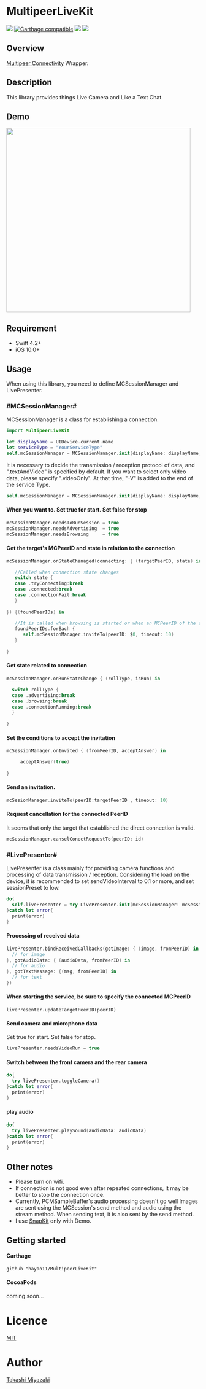 # MultipeerLiveKit
![](https://img.shields.io/badge/License-MIT-Purple.svg)
[![Carthage compatible](https://img.shields.io/badge/Carthage-compatible-brightgreen.svg)](https://github.com/Carthage/Carthage)
![](https://img.shields.io/badge/Swift-4.2-orange.svg)
![](https://img.shields.io/badge/platforms-iOS-lightgrey.svg)

## Overview

[Multipeer Connectivity](https://developer.apple.com/documentation/multipeerconnectivity/mcsession) Wrapper.



## Description

This library provides things Live Camera and Like a Text Chat.

## Demo
<img src="https://github.com/hayao11/MultipeerLiveKit/blob/for_gif/demo.gif" height="480px"> 


## Requirement

- Swift 4.2+
- iOS 10.0+

## Usage

When using this library, you need to define MCSessionManager and LivePresenter.


### #MCSessionManager#
MCSessionManager is a class for establishing a connection.

``` swift
import MultipeerLiveKit

let displayName = UIDevice.current.name
let serviceType = "YourServiceType"
self.mcSessionManager = MCSessionManager.init(displayName: displayName, serviceType: serviceType)

```

It is necessary to decide the transmission / reception protocol of data, and ".textAndVideo" is specified by default. If you want to select only video data, please specify ".videoOnly". At that time, "-V" is added to the end of the service Type.

``` swift
self.mcSessionManager = MCSessionManager.init(displayName: displayName, serviceType: serviceType, serviceProtocol: .videoOnly)

```

#### When you want to. Set true for start. Set false for stop
``` swift
mcSessionManager.needsToRunSession = true
mcSessionManager.needsAdvertising  = true
mcSessionManager.needsBrowsing     = true

```


#### Get the target's MCPeerID and state in relation to the connection

``` swift
mcSessionManager.onStateChanaged(connecting: { (targetPeerID, state) in

   //Called when connection state changes
   switch state {
   case .tryConnecting:break
   case .connected:break
   case .connectionFail:break
   }
   
}) {(foundPeerIDs) in

   //It is called when browsing is started or when an MCPeerID of the same service type is found.
   foundPeerIDs.forEach {
      self.mcSessionManager.inviteTo(peerID: $0, timeout: 10)
   }
   
}

```

#### Get state related to connection
``` swift
mcSessionManager.onRunStateChange { (rollType, isRun) in

  switch rollType {
  case .advertising:break
  case .browsing:break
  case .connectionRunning:break
  }
  
}
```


#### Set the conditions to accept the invitation
        
``` swift
mcSessionManager.onInvited { (fromPeerID, acceptAnswer) in

     acceptAnswer(true)
  
}

```        
#### Send an invitation.

``` swift
mcSesionManager.inviteTo(peerID:targetPeerID , timeout: 10)
```     

#### Request cancellation for the connected PeerID
It seems that only the target that established the direct connection is valid.
``` swift     
mcSessionManager.canselConectRequestTo(peerID: id)     
```  



### #LivePresenter#
LivePresenter is a class mainly for providing camera functions and processing of data transmission / reception.
Considering the load on the device, it is recommended to set sendVideoInterval to 0.1 or more, and set sessionPreset to low.
``` swift
do{
  self.livePresenter = try LivePresenter.init(mcSessionManager: mcSessionManager, sendVideoInterval: 0.1, sessionPreset: .low)
}catch let error{
  print(error)
}
```
 #### Processing of received data
``` swift
livePresenter.bindReceivedCallbacks(gotImage: { (image, fromPeerID) in
  // for image
}, gotAudioData: { (audioData, fromPeerID) in
  // for audio
}, gotTextMessage: {(msg, fromPeerID) in
  // for text
})
```
#### When starting the service, be sure to specify the connected MCPeerID
 ```
livePresenter.updateTargetPeerID(peerID)
 ```       
#### Send camera and microphone data
 Set true for start. Set false for stop.
 ``` swift
livePresenter.needsVideoRun = true
 ```       


#### Switch between the front camera and the rear camera
``` swift
do{
  try livePresenter.toggleCamera()
}catch let error{
  print(error)
}

```        

#### play audio
``` swift
do{
  try livePresenter.playSound(audioData: audioData)
}catch let error{
  print(error)
}
```

## Other notes

- Please turn on wifi.
- If connection is not good even after repeated connections, It may be better to stop the connection once.
- Currently, PCMSampleBuffer's audio processing doesn't go well Images are sent using the MCSession's send method and audio using the stream method. When sending text, it is also sent by the send method.
- I use [SnapKit](https://github.com/SnapKit/SnapKit) only with Demo.

## Getting started

#### Carthage
```
github "hayao11/MultipeerLiveKit"
```

#### CocoaPods
coming soon...

# Licence

[MIT](https://github.com/hayao11/MultipeerLiveKit/blob/master/LICENSE)

# Author

[Takashi Miyazaki](https://github.com/hayao11)
